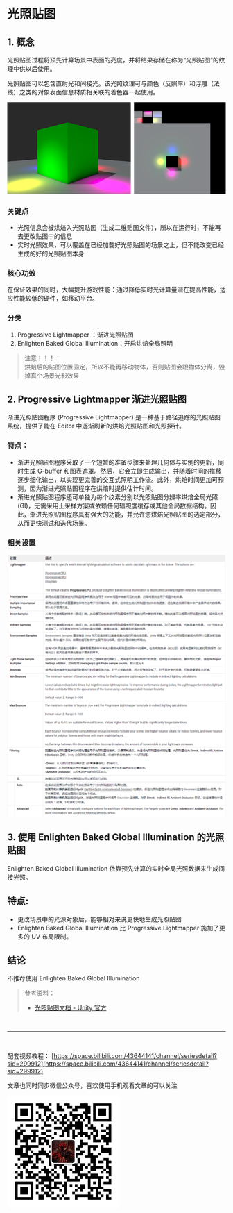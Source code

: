 # 光照贴图

## 1. 概念

光照贴图过程将预先计算场景中表面的亮度，并将结果存储在称为“光照贴图”的纹理中供以后使用。

光照贴图可以包含直射光和间接光。该光照纹理可与颜色（反照率）和浮雕（法线）之类的对象表面信息材质相关联的着色器一起使用。

![](../imgs/Lightmap.png)

### 关键点

* 光照信息会被烘焙入光照贴图（生成二维贴图文件），所以在运行时，不能再去更改贴图中的信息
* 实时光照效果，可以覆盖在已经加载好光照贴图的场景之上，但不能改变已经生成的好的光照贴图本身

### 核心功效

在保证效果的同时，大幅提升游戏性能：通过降低实时光计算量潜在提高性能，适应性能较低的硬件，如移动平台。

### 分类
1. Progressive Lightmapper ：渐进光照贴图
2. Enlighten Baked Global Illumination：开启烘焙全局照明

> 注意！！！：  
> 烘焙后的贴图位置固定，所以不能再移动物体，否则贴图会跟物体分离，毁掉真个场景光影效果

## 2. Progressive Lightmapper 渐进光照贴图

渐进光照贴图程序 (Progressive Lightmapper) 是一种基于路径追踪的光照贴图系统，提供了能在 Editor 中逐渐刷新的烘焙光照贴图和光照探针。

### 特点：
* 渐进光照贴图程序采取了一个短暂的准备步骤来处理几何体与实例的更新，同时生成 G-buffer 和图表遮罩。然后，它会立即生成输出，并随着时间的推移逐步细化输出，以实现更完善的交互式照明工作流。此外，烘焙时间更加可预测，因为渐进光照贴图程序在烘焙时提供估计时间。
* 渐进光照贴图程序还可单独为每个纹素分别以光照贴图分辨率烘焙全局光照 (GI)，无需采用上采样方案或依赖任何辐照度缓存或其他全局数据结构。因此，渐进光照贴图程序具有强大的功能，并允许您烘焙光照贴图的选定部分，从而更快测试和迭代场景。

### 相关设置

![](../imgs/lp01.png)
![](../imgs/lp02.png)


## 3. 使用 Enlighten Baked Global Illumination 的光照贴图

Enlighten Baked Global Illumination 依靠预先计算的实时全局光照数据来生成间接光照。

## 特点:
* 更改场景中的光源对象后，能够相对来说更快地生成光照贴图
* Enlighten Baked Global Illumination 比 Progressive Lightmapper 施加了更多的 UV 布局限制。

## 结论

不推荐使用  Enlighten Baked Global Illumination 

> 参考资料：
> * [光照贴图文档 - Unity 官方](https://docs.unity3d.com/cn/current/Manual/Lightmappers.html)

<br>
<hr>
<br>

配套视频教程：
[https://space.bilibili.com/43644141/channel/seriesdetail?sid=299912](https://space.bilibili.com/43644141/channel/seriesdetail?sid=299912)

文章也同时同步微信公众号，喜欢使用手机观看文章的可以关注

![](../imgs/微信公众号二维码.jpg)

